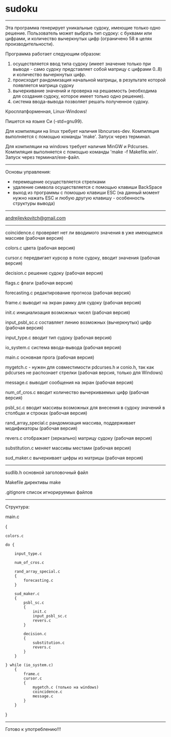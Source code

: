 # sudoku
______
Эта программа генерирует уникальные судоку, имеющие только одно решение. Пользователь может выбрать тип судоку: с буквами или цифрами, и количество вычеркнутых цифр (ограничено 58 в целях производительности).

Программа работает следующим образом:
1) осуществляется ввод типа судоку (имеет значение только при выводе - само судоку представляет собой матрицу с цифрами 0..8) и количество вычеркнутых цифр.
2) происходит рандомизация начальной матрицы, в результате которой появляется матрица судоку
3) вычеркивание значений и проверка на решаемость (необходима для создания судоку, которое имеет только одно решение).
4) система ввода-вывода позволяет решать полученное судоку.

Кросплатформенная, Linux-Windows!

Пишется на языке Си (-std=gnu99).

Для компиляции на linux требует наличия libncurses-dev. Компиляция выполняется с помощью команды 'make'. Запуск через терминал.

Для компиляции на windows требует наличия MinGW и Pdcurses. Компиляция выполняется с помощью команды 'make -f Makefile.win'. Запуск через терминал/exe-файл.
______
Основы управления:
- перемещение осуществляется стрелками
- удаление символа осуществляется с помощью клавиши BackSpace
- выход из программы с помощью клавиши ESC (на данный момент нужно нажать ESC и любую другую клавишу - особенность структуры вывода)
______
andrejlevkovitch@gmail.com
______
coincidence.c проверяет нет ли вводимого значения в уже имеющемся массиве (рабочая версия)

colors.c цвета (рабочая версия)

cursor.c передвигает курсор в поле судоку, вводит значения (рабочая версия)

decision.c решение судоку (рабочая версия)

flags.c флаги (рабочая версия)

forecasting.c редактирование прогноза (рабочая версия)

frame.c выводит на экран рамку для судоку (рабочая версия)

init.c инициализация возможных чисел (рабочая версия)

input_psbl_sc.c составляет линию возможных (вычеркнутых) цифр (рабочая версия)

input_type.c вводит тип судоку (рабочая версия)

io_system.c система ввода-вывода (рабочая версия)

main.c основная прога (рабочая версия)

mygetch.c - нужен для совместимости pdcurses.h и conio.h, так как pdcurses не распознает стрелки (рабочая версия, только для Windows)

message.c выводит сообщения на экран (рабочая версия)

num_of_cros.c вводит количество вычеркиваемых цифр (рабочая версия)

psbl_sc.c вводит массивы возможных для внесения в судоку значений в столбцах и строках (рабочая версия)

rand_array_special.c рандомизация массива, поддерживает модификаторы (рабочая версия)

revers.c отображает (зеркально) матрицу судоку (рабочая версия)

substitution.c меняет массивы местами (рабочая версия)

sud_maker.c вычеркивает цифры из матрицы (рабочая версия)
______
sudlib.h основной заголовочный файл

Makefile директивы make

.gitignore список игнорируемых файлов
______
Структура:

main.c

{

    colors.c

    do {

        input_type.c

        num_of_cros.c

        rand_array_special.c
        {
            forecasting.c
        }

        sud_maker.c
        {
            psbl_sc.c
            {
                init.c
                input_psbl_sc.c
                revers.c
            }

            decision.c
            {
                substitution.c
                revers.c
            }
        }

    } while (io_system.c)
        {
            frame.c
            cursor.c
            {
                mygetch.c (только на windows)
                coincidence.c
                message.c
            }
        }

}
______
Готово к употреблению!!!
